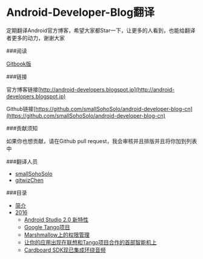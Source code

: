 Android-Developer-Blog翻译
=======
定期翻译Android官方博客，希望大家都Star一下，让更多的人看到，也能给翻译者更多的动力，谢谢大家

###阅读

[Gitbook版](https://www.gitbook.com/book/smallsohosolo/android-developer-blog-cn/details)

###链接

官方博客链接[http://android-developers.blogspot.jp](http://android-developers.blogspot.jp)

Github链接[https://github.com/smallSohoSolo/android-developer-blog-cn](https://github.com/smallSohoSolo/android-developer-blog-cn)

###贡献须知

如果你也想贡献，请在Github pull request，我会审核并且排版并且将你加到列表中

###翻译人员

- [smallSohoSolo](www.smallsoho.com)
- [gitwizChen](https://github.com/gitwizChen)

###目录

* [简介](https://smallsohosolo.gitbooks.io/android-developer-blog-cn/content/index.html)
* [2016](https://smallsohosolo.gitbooks.io/android-developer-blog-cn/content/2016/2016.html)
   * [Android Studio 2.0 新特性](https://smallsohosolo.gitbooks.io/android-developer-blog-cn/content/2016/february-05.html)
   * [Google Tango项目](https://smallsohosolo.gitbooks.io/android-developer-blog-cn/content/2016/february-04.html)
   * [Marshmallow上的权限管理](https://smallsohosolo.gitbooks.io/android-developer-blog-cn/content/2016/february-01.html)
   * [让你的应用出现在联想和Tango项目合作的首部智能机上](https://smallsohosolo.gitbooks.io/android-developer-blog-cn/content/2016/january-07.md)
   * [Cardboard SDK现已集成环绕音频](https://smallsohosolo.gitbooks.io/android-developer-blog-cn/content/2016/january-13.md)